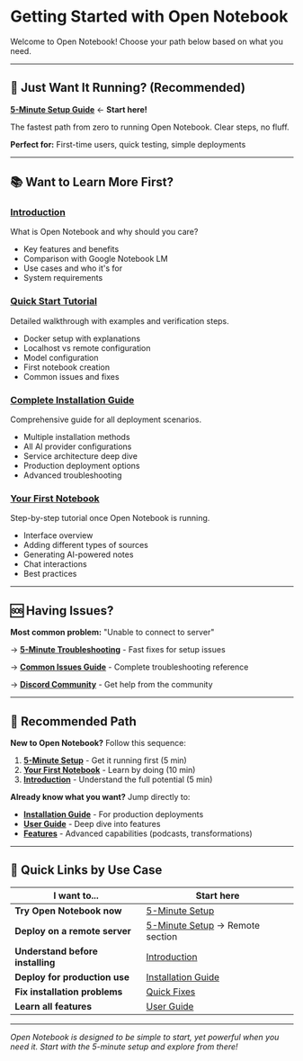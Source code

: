 # Getting Started with Open Notebook

Welcome to Open Notebook! Choose your path below based on what you need.

---

## 🚀 **Just Want It Running? (Recommended)**

**[5-Minute Setup Guide](5-minute-setup.md)** ← **Start here!**

The fastest path from zero to running Open Notebook. Clear steps, no fluff.

**Perfect for:** First-time users, quick testing, simple deployments

---

## 📚 **Want to Learn More First?**

### **[Introduction](introduction.md)**
What is Open Notebook and why should you care?
- Key features and benefits
- Comparison with Google Notebook LM
- Use cases and who it's for
- System requirements

### **[Quick Start Tutorial](quick-start.md)**
Detailed walkthrough with examples and verification steps.
- Docker setup with explanations
- Localhost vs remote configuration
- Model configuration
- First notebook creation
- Common issues and fixes

### **[Complete Installation Guide](installation.md)**
Comprehensive guide for all deployment scenarios.
- Multiple installation methods
- All AI provider configurations
- Service architecture deep dive
- Production deployment options
- Advanced troubleshooting

### **[Your First Notebook](first-notebook.md)**
Step-by-step tutorial once Open Notebook is running.
- Interface overview
- Adding different types of sources
- Generating AI-powered notes
- Chat interactions
- Best practices

---

## 🆘 **Having Issues?**

**Most common problem:** "Unable to connect to server"

→ **[5-Minute Troubleshooting](../troubleshooting/quick-fixes.md)** - Fast fixes for setup issues

→ **[Common Issues Guide](../troubleshooting/common-issues.md)** - Complete troubleshooting reference

→ **[Discord Community](https://discord.gg/37XJPXfz2w)** - Get help from the community

---

## 📍 Recommended Path

**New to Open Notebook?** Follow this sequence:

1. **[5-Minute Setup](5-minute-setup.md)** - Get it running first (5 min)
2. **[Your First Notebook](first-notebook.md)** - Learn by doing (10 min)
3. **[Introduction](introduction.md)** - Understand the full potential (5 min)

**Already know what you want?** Jump directly to:
- **[Installation Guide](installation.md)** - For production deployments
- **[User Guide](../user-guide/index.md)** - Deep dive into features
- **[Features](../features/index.md)** - Advanced capabilities (podcasts, transformations)

---

## 🎯 Quick Links by Use Case

| I want to... | Start here |
|-------------|------------|
| **Try Open Notebook now** | [5-Minute Setup](5-minute-setup.md) |
| **Deploy on a remote server** | [5-Minute Setup](5-minute-setup.md) → Remote section |
| **Understand before installing** | [Introduction](introduction.md) |
| **Deploy for production use** | [Installation Guide](installation.md) |
| **Fix installation problems** | [Quick Fixes](../troubleshooting/quick-fixes.md) |
| **Learn all features** | [User Guide](../user-guide/index.md) |

---

*Open Notebook is designed to be simple to start, yet powerful when you need it. Start with the 5-minute setup and explore from there!*